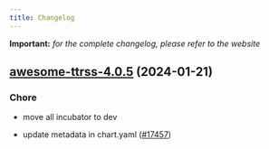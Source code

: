 ```yaml
---
title: Changelog
---
```


**Important:**
*for the complete changelog, please refer to the website*



## [awesome-ttrss-4.0.5](https://github.com/truecharts/charts/compare/awesome-ttrss-4.0.4...awesome-ttrss-4.0.5) (2024-01-21)

### Chore



- move all incubator to dev

- update metadata in chart.yaml ([#17457](https://github.com/truecharts/charts/issues/17457))